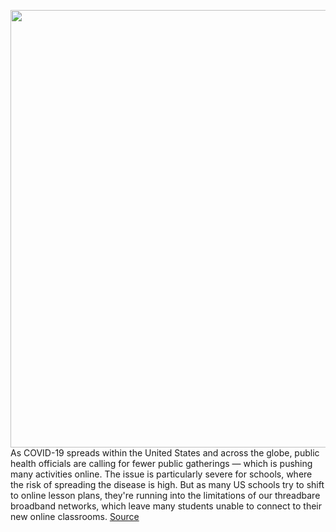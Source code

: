 <img src='https://cdn.vox-cdn.com/thumbor/46kDz26P_4Wfc36yU019QsOTKr0=/0x0:3000x2000/1200x800/filters:focal(1260x760:1740x1240)/cdn.vox-cdn.com/uploads/chorus_image/image/66458158/acastro_170711_1777_0005.0.jpg' width='700px' /><br/>
As COVID-19 spreads within the United States and across the globe, public health officials are calling for fewer public gatherings — which is pushing many activities online. The issue is particularly severe for schools, where the risk of spreading the disease is high. But as many US schools try to shift to online lesson plans, they're running into the limitations of our threadbare broadband networks, which leave many students unable to connect to their new online classrooms.
<a href='https://www.theverge.com/2020/3/6/21168463/coronavirus-covid19-seattle-public-schools-networks-broadband'> Source <a/>